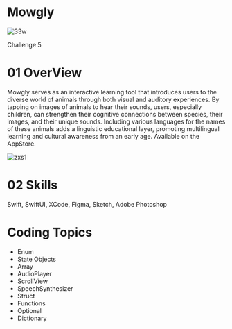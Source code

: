 # Mowgly
![33w](https://github.com/Olga039/Mowgly/assets/147190274/8bf4dacb-dd4a-4785-9dc8-e53565b2a414)

Challenge 5

# 01 OverView
Mowgly serves as an interactive learning tool that introduces users to the diverse world of animals through both visual and auditory experiences. By tapping on images of animals to hear their sounds, users, especially children, can strengthen their cognitive connections between species, their images, and their unique sounds. Including various languages for the names of these animals adds a linguistic educational layer, promoting multilingual learning and cultural awareness from an early age. Available on the AppStore.

![zxs1](https://github.com/Olga039/Mowgly/assets/147190274/b1a2fa48-e79b-4ddd-8bc4-c6c811e493f4)

# 02 Skills

Swift, SwiftUI, XCode, Figma, Sketch, Adobe Photoshop

# Coding Topics

- Enum
- State Objects
- Array 
- AudioPlayer
- ScrollView
- SpeechSynthesizer
- Struct
- Functions
- Optional
- Dictionary
